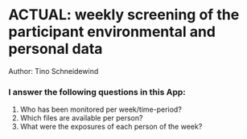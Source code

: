 # ACTUAL: weekly screening of the participant environmental and personal data

Author: Tino Schneidewind


### I answer the following questions in this App:

1. Who has been monitored per week/time-period? 
2. Which files are available per person?
3. What were the exposures of each person of the week? 
